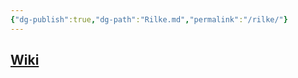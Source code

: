 ```yaml
---
{"dg-publish":true,"dg-path":"Rilke.md","permalink":"/rilke/"}
---
```


## [Wiki](https://www.wikiwand.com/hu/Rainer_Maria_Rilke)